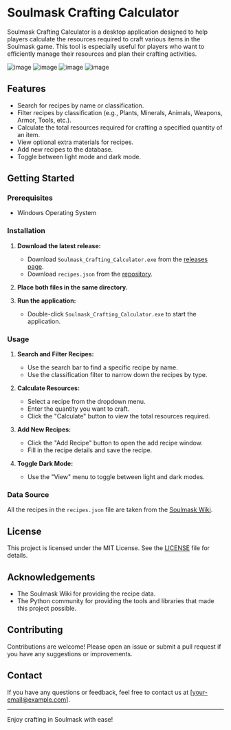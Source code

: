 # Soulmask Crafting Calculator

Soulmask Crafting Calculator is a desktop application designed to help players calculate the resources required to craft various items in the Soulmask game. This tool is especially useful for players who want to efficiently manage their resources and plan their crafting activities.

![image](https://github.com/renatokuipers/Soulmask-Crafting-Calculator/assets/57039361/be054cfe-4dae-4700-9a2c-d3e71c30200a)
![image](https://github.com/renatokuipers/Soulmask-Crafting-Calculator/assets/57039361/fdfc5d1c-2dce-4c6a-a3ad-3262b1ce7c04)
![image](https://github.com/renatokuipers/Soulmask-Crafting-Calculator/assets/57039361/388e33dc-dc5d-4529-80bd-c786d8ce9634)
![image](https://github.com/renatokuipers/Soulmask-Crafting-Calculator/assets/57039361/a4b8d046-ff30-4eff-9041-61ce48c26b1a)


## Features

- Search for recipes by name or classification.
- Filter recipes by classification (e.g., Plants, Minerals, Animals, Weapons, Armor, Tools, etc.).
- Calculate the total resources required for crafting a specified quantity of an item.
- View optional extra materials for recipes.
- Add new recipes to the database.
- Toggle between light mode and dark mode.

## Getting Started

### Prerequisites

- Windows Operating System

### Installation

1. **Download the latest release:**
    - Download `Soulmask_Crafting_Calculator.exe` from the [releases page](https://github.com/yourusername/soulmask-crafting-calculator/releases).
    - Download `recipes.json` from the [repository](https://github.com/yourusername/soulmask-crafting-calculator).

2. **Place both files in the same directory.**

3. **Run the application:**
    - Double-click `Soulmask_Crafting_Calculator.exe` to start the application.

### Usage

1. **Search and Filter Recipes:**
    - Use the search bar to find a specific recipe by name.
    - Use the classification filter to narrow down the recipes by type.

2. **Calculate Resources:**
    - Select a recipe from the dropdown menu.
    - Enter the quantity you want to craft.
    - Click the "Calculate" button to view the total resources required.

3. **Add New Recipes:**
    - Click the "Add Recipe" button to open the add recipe window.
    - Fill in the recipe details and save the recipe.

4. **Toggle Dark Mode:**
    - Use the "View" menu to toggle between light and dark modes.

### Data Source

All the recipes in the `recipes.json` file are taken from the [Soulmask Wiki](https://soulmask.fandom.com/wiki/Soulmask_Wiki).

## License

This project is licensed under the MIT License. See the [LICENSE](LICENSE) file for details.

## Acknowledgements

- The Soulmask Wiki for providing the recipe data.
- The Python community for providing the tools and libraries that made this project possible.

## Contributing

Contributions are welcome! Please open an issue or submit a pull request if you have any suggestions or improvements.

## Contact

If you have any questions or feedback, feel free to contact us at [your-email@example.com].

---

Enjoy crafting in Soulmask with ease!
